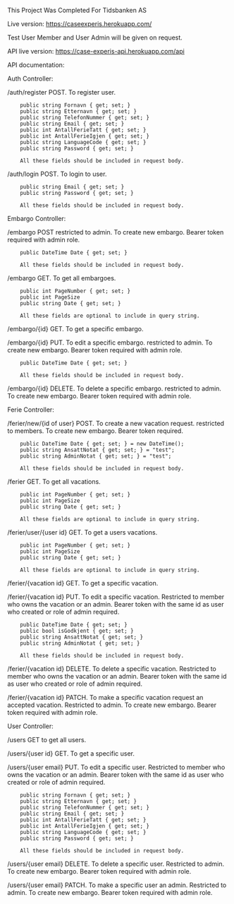 This Project Was Completed For Tidsbanken AS

Live version: https://caseexperis.herokuapp.com/

Test User Member and User Admin will be given on request.

API live version: https://case-experis-api.herokuapp.com/api

API documentation:

Auth Controller:

/auth/register POST. To register user.

        public string Fornavn { get; set; }
        public string Etternavn { get; set; }
        public string TelefonNummer { get; set; }
        public string Email { get; set; }
        public int AntallFerieTatt { get; set; }
        public int AntallFerieIgjen { get; set; }
        public string LanguageCode { get; set; }
        public string Password { get; set; }
        
        All these fields should be included in request body.
        
/auth/login POST. To login to user.
        
        public string Email { get; set; }
        public string Password { get; set; }
        
        All these fields should be included in request body.
        
Embargo Controller:

/embargo POST restricted to admin. To create new embargo. Bearer token required with admin role.

        public DateTime Date { get; set; }
        
        All these fields should be included in request body.
        
/embargo GET. To get all embargoes.

        public int PageNumber { get; set; }
        public int PageSize
        public string Date { get; set; }    
        
        All these fields are optional to include in query string.
        
/embargo/{id} GET. To get a specific embargo.

/embargo/{id} PUT. To edit a specific embargo. restricted to admin. To create new embargo. Bearer token required with admin role.

        public DateTime Date { get; set; }
        
        All these fields should be included in request body.
        
/embargo/{id} DELETE. To delete a specific embargo. restricted to admin. To create new embargo. Bearer token required with admin role.

Ferie Controller:

/ferier/new/{id of user} POST. To create a new vacation request. restricted to members. To create new embargo. Bearer token required.

        public DateTime Date { get; set; } = new DateTime();
        public string AnsattNotat { get; set; } = "test";
        public string AdminNotat { get; set; } = "test";
        
        All these fields should be included in request body.
        
/ferier GET. To get all vacations.

        public int PageNumber { get; set; }
        public int PageSize
        public string Date { get; set; }    
        
        All these fields are optional to include in query string.
        
/ferier/user/{user id} GET. To get a users vacations.

        public int PageNumber { get; set; }
        public int PageSize
        public string Date { get; set; }    
        
        All these fields are optional to include in query string.
        
/ferier/{vacation id} GET. To get a specific vacation.

/ferier/{vacation id} PUT. To edit a specific vacation. Restricted to member who owns the vacation or an admin. Bearer token with the same id as user who created or role of admin required.

        public DateTime Date { get; set; }
        public bool isGodkjent { get; set; }
        public string AnsattNotat { get; set; }
        public string AdminNotat { get; set; }
        
        All these fields should be included in request body.
        
/ferier/{vacation id} DELETE. To delete a specific vacation. Restricted to member who owns the vacation or an admin. Bearer token with the same id as user who created or role of admin required.

/ferier/{vacation id} PATCH. To make a specific vacation request an accepted vacation. Restricted to admin. To create new embargo. Bearer token required with admin role.

User Controller:

/users GET to get all users.

/users/{user id} GET. To get a specific user.

/users/{user email} PUT. To edit a specific user. Restricted to member who owns the vacation or an admin. Bearer token with the same id as user who created or role of admin required.

        public string Fornavn { get; set; }
        public string Etternavn { get; set; }
        public string TelefonNummer { get; set; }
        public string Email { get; set; }
        public int AntallFerieTatt { get; set; }
        public int AntallFerieIgjen { get; set; }
        public string LanguageCode { get; set; }
        public string Password { get; set; }
        
        All these fields should be included in request body.
        
/users/{user email} DELETE. To delete a specific user. Restricted to admin. To create new embargo. Bearer token required with admin role.

/users/{user email} PATCH. To make a specific user an admin. Restricted to admin. To create new embargo. Bearer token required with admin role.
